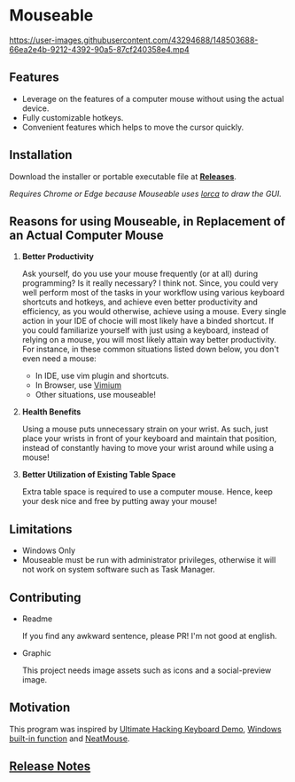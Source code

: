 # Mouseable

https://user-images.githubusercontent.com/43294688/148503688-66ea2e4b-9212-4392-90a5-87cf240358e4.mp4

## Features

* Leverage on the features of a computer mouse without using the actual device.
* Fully customizable hotkeys.
* Convenient features which helps to move the cursor quickly.

## Installation

Download the installer or portable executable file
at **[Releases](https://github.com/wirekang/mouseable/releases)**.

*Requires Chrome or Edge because Mouseable uses [lorca](https://github.com/zserge/lorca) to draw the GUI.*


## Reasons for using Mouseable, in Replacement of an Actual Computer Mouse 

1. **Better Productivity**

   Ask yourself, do you use your mouse frequently (or at all) during programming? Is it really necessary? I think not. Since, you could very well perform most of the tasks in    your workflow using various keyboard shortcuts and hotkeys, and achieve even better productivity and efficiency, as you would otherwise, achieve using a mouse. Every single action in your IDE of chocie will most likely have a binded shortcut. If you could familiarize yourself with just using a keyboard, instead of relying on a mouse, you will most likely attain way better productivity. For instance, in these common situations listed down below, you don't even need a mouse:
    * In IDE, use vim plugin and shortcuts.
    * In Browser,
      use [Vimium](https://chrome.google.com/webstore/detail/vimium/dbepggeogbaibhgnhhndojpepiihcmeb?hl=en)
    * Other situations, use mouseable!


2. **Health Benefits**

   Using a mouse puts unnecessary strain on your wrist. As such, just place your wrists in front of your keyboard and maintain that position, instead of constantly having to move your wrist around while using a mouse!

3. **Better Utilization of Existing Table Space**

   Extra table space is required to use a computer mouse. Hence, keep your desk nice and free by putting away your mouse!
   
## Limitations

* Windows Only
* Mouseable must be run with administrator privileges, otherwise it will not work on system software such as Task Manager.

## Contributing

* Readme

  If you find any awkward sentence, please PR! I'm not good at english.

* Graphic

  This project needs image assets such as icons and a social-preview image.
  
## Motivation

This program was inspired by
[Ultimate Hacking Keyboard Demo](https://youtu.be/4rjnkHqnA3s?t=20),
[Windows built-in function](https://support.microsoft.com/en-us/windows/use-mouse-keys-to-move-the-mouse-pointer-9e0c72c8-b882-7918-8e7b-391fd62adf33)
and [NeatMouse](https://github.com/neatdecisions/neatmouse).


## [Release Notes](release-notes.md)
